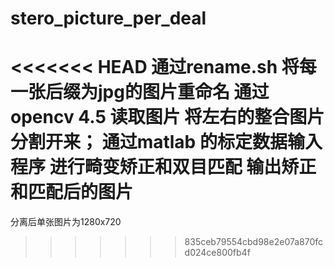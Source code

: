 # stero_picture_per_deal
<<<<<<< HEAD
通过rename.sh 将每一张后缀为jpg的图片重命名
通过opencv 4.5 读取图片 将左右的整合图片分割开来；
通过matlab 的标定数据输入程序 
进行畸变矫正和双目匹配 输出矫正和匹配后的图片
=======
分离后单张图片为1280x720
>>>>>>> 835ceb79554cbd98e2e07a870fcd024ce800fb4f
